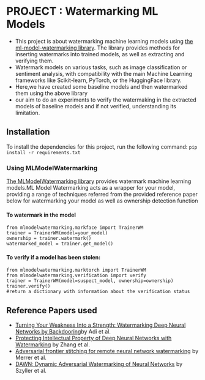 # PROJECT : Watermarking ML Models

- This project is about watermarking machine learning models using [the ml-model-watermarking library](https://github.com/SAP/ml-model-watermarking). The library provides methods for inserting watermarks into trained models, as well as extracting and verifying them.
- Watermark models on various tasks, such as image classification or sentiment analysis, with compatibility with the main Machine Learning frameworks like Scikit-learn, PyTorch, or the HuggingFace library.
- Here,we have created some baseline models and then watermarked them using the above library
- our aim to do an experiments to verify the watermaking in the extracted models of baseline models and if not verified, understanding its limitation.


## Installation

To install the dependencies for this project, run the following command:
    `pip install -r requirements.txt`

### Using MLModelWatermarking

[The MLModelWatermarking library](https://github.com/SAP/ml-model-watermarking) provides watermark machine learning models.ML Model Watermarking acts as a wrapper for your model, providing a range of techniques referred from the provided reference paper below for watermarking your model as well as ownership detection function
#### To watermark in the model
    from mlmodelwatermarking.markface import TrainerWM 
    trainer = TrainerWM(model=your_model)
    ownership = trainer.watermark()
    watermarked_model = trainer.get_model()
#### To verify if a model has been stolen:
    from mlmodelwatermarking.marktorch import TrainerWM
    from mlmodelwatermarking.verification import verify
    trainer = TrainerWM(model=suspect_model, ownership=ownership)
    trainer.verify()
    #return a dictionary with information about the verification status


## Reference Papers used

- [Turning Your Weakness Into a Strength: Watermarking Deep Neural Networks by Backdooring](https://www.usenix.org/conference/usenixsecurity18/presentation/adi)by Adi et al.
- [Protecting Intellectual Property of Deep Neural Networks with Watermarking](https://dl.acm.org/doi/abs/10.1145/3196494.3196550?casa_token=RZrfzSIO_uwAAAAA:N7ohyz15GCGfoXRMtew-dX5dV-heZyI-N5Tod1xyKFWb46MXLPeqdfhMLizAFXlVE_VfZP_m2T3M) by Zhang et al.
- [Adversarial frontier stitching for remote neural network watermarking](https://arxiv.org/pdf/1711.01894.pdf) by Merrer et al.
- [DAWN: Dynamic Adversarial Watermarking of Neural Networks](https://arxiv.org/pdf/1906.00830.pdf) by Szyller et al.

